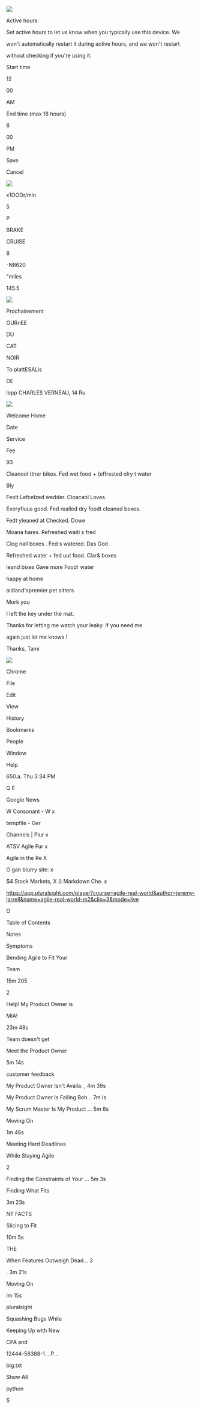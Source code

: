 

![](images/activehours.PNG)



Active hours

Set active hours to let us know when you typically use this device. We

won't automatically restart it during active hours, and we won't restart

without checking if you're using it.

Start time

12

00

AM

End time (max 18 hours)

6

00

PM

Save

Cancel



![](images/20190103_151852.jpg)



x1OOOr/min

5

P

BRAKE

CRUISE

8

-N8620

"miles

145.5



![](images/20190103_153524.jpg)

Prochainement

OURnEE

DU

CAT

NOIR

To plattESALis

DE

lopp CHARLES VERNEAU, 14 Ru



![](images/20190103_153138.jpg)



Welcome Home

Date

Service

Fee

93

Cleanool (ther bikes. Fed wet food + (effrested olry t water

Bly

Feolt Lefcelzed wedder. Cloacaol Loves.

Everyfluus good. Fed realled dry foodt cleaned boxes.

Fedt yleaned at Checked. Dowe

Moana hares. Refreshed waiti s fred

Clog nall boxes . Fed s watered. Das God .

Refreshed water + fed uut food. Clar& boxes

leand bixes Gave more Foodr water

happy at home

aidland'spremier pet sitters

Mork you

I left the key under the mat.

Thanks for letting me watch your leaky. If you need me

again just let me knows !

Thanks, Tami



![](images/20190103_153435.jpg)



Chrome

File

Edit

View

History

Bookmarks

People

Window

Help

650.a. Thu 3:34 PM

Q E

Google News

W Consonant - W x

tempfile - Ger

Channels | Plur x

ATSV Agile Fur x

Agile in the Re X

G gan blurry site: x

$4 Stock Markets, X () Markdown Che. x

https://app.pluralsight.com/player?course=agile-real-world&author=jeremy-jarrell&name=agile-real-world-m2&clip=3&mode=live

O

Table of Contents

Notes

Symptoms

Bending Agile to Fit Your

Team

15m 205

2

Help! My Product Owner is

MIA!

23m 48s

Team doesn't get

Meet the Product Owner

5m 14s

customer feedback

My Product Owner Isn't Availa. , 4m 39s

My Product Owner Is Falling Boh... 7m Is

My Scrum Master Is My Product ... 5m 6s

Moving On

1m 46s

Meeting Hard Deadlines

While Staying Agile

2

Finding the Constraints of Your ... 5m 3s

Finding What Fits

3m 23s

NT FACTS

Slicing to Fit

10m 5s

THE

When Features Outweigh Dead... 3

. 3m 21s

Moving On

Im 15s

pluralsight

Squashing Bugs While

Keeping Up with New

CPA and

12444-56388-1....P...

big.txt

Show All

python

S

